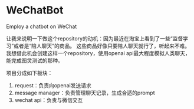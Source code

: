 # WeChatBot
Employ a chatbot on WeChat

让我来说明一下做这个repository的动机：因为最近在淘宝上看到了一些“监督学习”或者是“陪人聊天”的商品。
这些商品好像只要陪人聊天就行了，听起来不难。
我想借此机会创建这样一个repository，使用openai api最大程度模拟人类聊天，能完成图灵测试的那种。

项目分成如下板块：
1. request：负责向openai发送请求
2. message manager：负责管理聊天记录，生成合适的prompt
3. wechat api：负责与微信交互